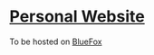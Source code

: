 # [Personal Website](https://aanthr0.is-a.dev/)

To be hosted on [BlueFox](https://bluefoxhost.com/)
